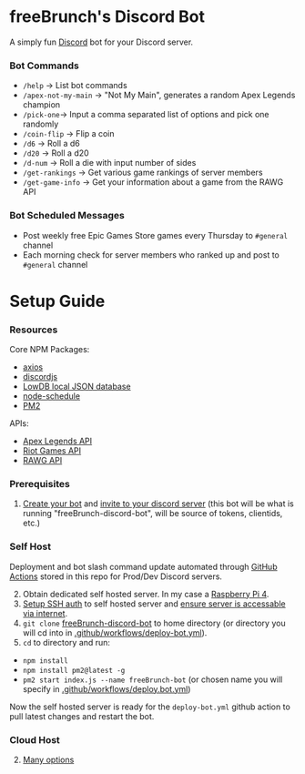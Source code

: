 # freeBrunch's Discord Bot

A simply fun [Discord](https://discord.com/) bot for your Discord server.

### Bot Commands
- `/help` -> List bot commands
- `/apex-not-my-main` -> "Not My Main", generates a random Apex Legends champion
- `/pick-one`-> Input a comma separated list of options and pick one randomly
- `/coin-flip` -> Flip a coin
- `/d6` -> Roll a d6
- `/d20` -> Roll a d20
- `/d-num` -> Roll a die with input number of sides
- `/get-rankings` -> Get various game rankings of server members
- `/get-game-info` -> Get your information about a game from the RAWG API

### Bot Scheduled Messages
- Post weekly free Epic Games Store games every Thursday to `#general` channel
- Each morning check for server members who ranked up and post to `#general` channel

# Setup Guide

### **Resources**

Core NPM Packages:
- [axios](https://www.npmjs.com/package/axios)
- [discordjs](https://discordjs.guide/)
- [LowDB local JSON database](https://www.npmjs.com/package/lowdb)
- [node-schedule](https://www.npmjs.com/package/node-schedule)
- [PM2](https://www.npmjs.com/package/pm2)

APIs:
- [Apex Legends API](https://apexlegendsapi.com/)
- [Riot Games API](https://developer.riotgames.com/)
- [RAWG API](https://rawg.io/apidocs)

### **Prerequisites**
1. [Create your bot](https://discordjs.guide/preparations/setting-up-a-bot-application.html#creating-your-bot) and [invite to your discord server](https://discordjs.guide/preparations/adding-your-bot-to-servers.html#bot-invite-links) (this bot will be what is running "freeBrunch-discord-bot", will be source of tokens, clientids, etc.)

### **Self Host** 

Deployment and bot slash command update automated through [GitHub Actions](https://github.com/bthomas2622/freeBrunch-discord-bot/blob/main/.github/workflows) stored in this repo for Prod/Dev Discord servers.

2. Obtain dedicated self hosted server. In my case a [Raspberry Pi 4](https://www.raspberrypi.com/products/raspberry-pi-4-model-b/).
3. [Setup SSH auth](https://pimylifeup.com/raspberry-pi-ssh-keys/) to self hosted server and [ensure server is accessable via internet](https://jimsparkle.medium.com/raspberry-pi-dummy-tutorial-on-port-forwarding-and-ssh-to-pi-remotely-d4fbc2ed3bdf).
4. `git clone` [freeBrunch-discord-bot](https://github.com/bthomas2622/freeBrunch-discord-bot) to home directory (or directory you will cd into in [.github/workflows/deploy-bot.yml](https://github.com/bthomas2622/freeBrunch-discord-bot/blob/main/.github/workflows/deploy_bot.yml#L39)).
5. `cd` to directory and run:
  - `npm install`
  - `npm install pm2@latest -g`
  - `pm2 start index.js --name freeBrunch-bot` (or chosen name you will specify in [.github/workflows/deploy.bot.yml](https://github.com/bthomas2622/freeBrunch-discord-bot/blob/main/.github/workflows/deploy_bot.yml#L42))

Now the self hosted server is ready for the `deploy-bot.yml` github action to pull latest changes and restart the bot.

### **Cloud Host**
  
 2. [Many options](https://www.google.com/search?q=where+to+cloud+host+discord+bot)


